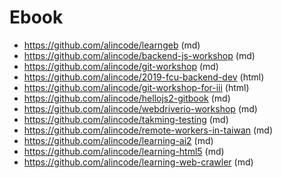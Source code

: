# Ebook

- https://github.com/alincode/learngeb (md)
- https://github.com/alincode/backend-js-workshop (md)
- https://github.com/alincode/git-workshop (md)
- https://github.com/alincode/2019-fcu-backend-dev (html)
- https://github.com/alincode/git-workshop-for-iii (html)
- https://github.com/alincode/hellojs2-gitbook (md)
- https://github.com/alincode/webdriverio-workshop (md)
- https://github.com/alincode/takming-testing (md)
- https://github.com/alincode/remote-workers-in-taiwan (md)
- https://github.com/alincode/learning-ai2 (md)
- https://github.com/alincode/learning-html5 (md)
- https://github.com/alincode/learning-web-crawler (md)
